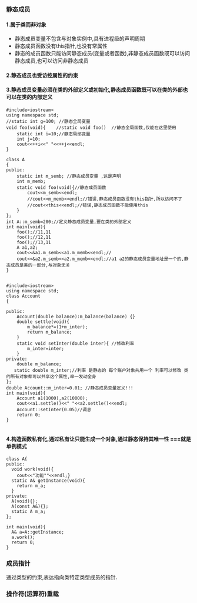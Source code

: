 ### 静态成员
#### 1.属于类而非对象
* 静态成员变量不包含与对象实例中,具有进程级的声明周期
* 静态成员函数没有this指针,也没有常属性
* 静态的成员函数只能访问静态成员(变量或者函数),非静态成员函数既可以访问静态成员,也可以访问非静态成员

#### 2.静态成员也受访控属性的约束
#### 3.静态成员变量必须在类的外部定义或初始化,静态成员函数既可以在类的外部也可以在类的内部定义

```
#include<iostream>
using namespace std;
//static int g=100; //静态全局变量
void foo(void){    //static void foo()  //静态全局函数,仅能在这里使用
    static int i=10;//静态局部变量
    int j=10;
    cout<<++i<<" "<<++j<<endl;
}

class A
{
public:
    static int m_semb; //静态成员变量 ,这是声明
    int m_memb;
    static void foo(void){//静态成员函数
        cout<<m_semb<<endl;
        //cout<<m_memb<<endl;//错误,静态成员函数没有this指针,所以访问不了
        //cout<<this<<endl;//错误,静态成员函数不能使用this
    }
};
int A::m_semb=200;//定义静态成员变量,要在类的外部定义
int main(void){
    foo();//11,11
    foo();//12,11
    foo();//13,11
    A a1,a2;
    cout<<&a1.m_semb<<a1.m_memb<<endl;//
    cout<<&a2.m_semb<<a2.m_memb<<endl;//a1 a2的静态成员变量地址是一个的,静态成员是类的一部分,与对象无关
}


```

```
#include<iostream>
using namespace std;
class Account
{

public:
    Account(double balance):m_balance(balance) {}
    double settle(void){
        m_balance*=(1+m_inter);
        return m_balance;
    }
    static void setInter(double inter){ //修改利率
        m_inter=inter;
    }
private:
    double m_balance;
   static double m_inter;//利率 是静态的 每个账户对象共用一个 利率可以修改 类的所有对象都可以共享这个属性,牵一发动全身
};
double Account::m_inter=0.01; //静态成员变量定义!!!
int main(void){
    Account a1(1000),a2(10000);
    cout<<a1.settle()<<" "<<a2.settle()<<endl;
    Account::setInter(0.05)//调息
    return 0;
}


```
#### 4.构造函数私有化,通过私有让只能生成一个对象,通过静态保持其唯一性 ===就是单例模式

```
class A{
public:
  void work(void){
    cout<<"功能""<<endl;}
  static A& getInstance(void){
    return m_a;
  }
private:
  A(void){};
  A(const A&){};
  static A m_a;
};

int main(void){
  A& a=A::getInstance;
  a.work();
  return 0;
}
```

### 成员指针
通过类型的约束,表达指向类特定类型成员的指针.

### 操作符(运算符)重载

